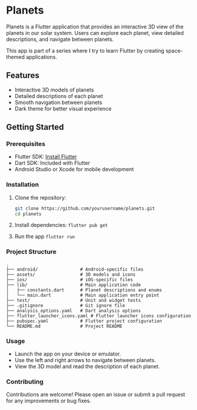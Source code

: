 # Planets

Planets is a Flutter application that provides an interactive 3D view of the planets in our solar system. Users can explore each planet, view detailed descriptions, and navigate between planets.

This app is part of a series where I try to learn Flutter by creating space-themed applications.

## Features

- Interactive 3D models of planets
- Detailed descriptions of each planet
- Smooth navigation between planets
- Dark theme for better visual experience

## Getting Started

### Prerequisites

- Flutter SDK: [Install Flutter](https://flutter.dev/docs/get-started/install)
- Dart SDK: Included with Flutter
- Android Studio or Xcode for mobile development

### Installation

1. Clone the repository:
   ```sh
   git clone https://github.com/yourusername/planets.git
   cd planets
   ```

2. Install dependencies:
    ```flutter pub get```

3. Run the app
    ```flutter run```

### Project Structure
```
.
├── android/                # Android-specific files
├── assets/                 # 3D models and icons
├── ios/                    # iOS-specific files
├── lib/                    # Main application code
│   ├── constants.dart      # Planet descriptions and enums
│   └── main.dart           # Main application entry point
├── test/                   # Unit and widget tests
├── .gitignore              # Git ignore file
├── analysis_options.yaml   # Dart analysis options
├── flutter_launcher_icons.yaml # Flutter launcher icons configuration
├── pubspec.yaml            # Flutter project configuration
└── README.md               # Project README
```

### Usage
- Launch the app on your device or emulator.
- Use the left and right arrows to navigate between planets.
- View the 3D model and read the description of each planet.

### Contributing
Contributions are welcome! Please open an issue or submit a pull request for any improvements or bug fixes.
